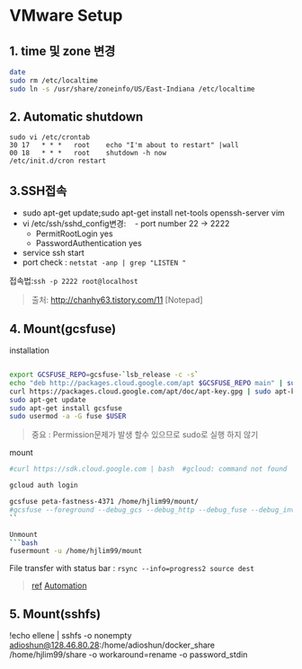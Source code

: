 # VMware Setup

## 1. time 및 zone 변경
```bash
date 
sudo rm /etc/localtime
sudo ln -s /usr/share/zoneinfo/US/East-Indiana /etc/localtime 
```
## 2. Automatic shutdown 
```bahs
sudo vi /etc/crontab 
30 17   * * *   root    echo "I'm about to restart" |wall
00 18   * * *   root    shutdown -h now 
/etc/init.d/cron restart
```
## 3.SSH접속

- sudo apt-get update;sudo apt-get install net-tools openssh-server vim
- vi /etc/ssh/sshd_config변경: 
    - port number 22 -> 2222
    - PermitRootLogin yes 
    - PasswordAuthentication yes
- service ssh start
- port check : `netstat -anp | grep "LISTEN "`

접속법:`ssh -p 2222 root@localhost`


> 출처: http://chanhy63.tistory.com/11 [Notepad]

## 4. Mount(gcsfuse)

installation
```bash

export GCSFUSE_REPO=gcsfuse-`lsb_release -c -s`
echo "deb http://packages.cloud.google.com/apt $GCSFUSE_REPO main" | sudo tee /etc/apt/sources.list.d/gcsfuse.list
curl https://packages.cloud.google.com/apt/doc/apt-key.gpg | sudo apt-key add -
sudo apt-get update
sudo apt-get install gcsfuse
sudo usermod -a -G fuse $USER
```

> 중요 : Permission문제가 발생 할수 있으므로 sudo로 실행 하지 않기 

mount 
``` bash 
#curl https://sdk.cloud.google.com | bash  #gcloud: command not found

gcloud auth login

gcsfuse peta-fastness-4371 /home/hjlim99/mount/
#gcsfuse --foreground --debug_gcs --debug_http --debug_fuse --debug_invariants peta-fastness-4371 /home/hjlim99/mount/
``

Unmount
```bash
fusermount -u /home/hjlim99/mount
```

File transfer with status bar : `rsync --info=progress2 source dest`

> [ref](https://github.com/GoogleCloudPlatform/gcsfuse/blob/master/docs/mounting.md#basic-usage)
> [Automation](https://github.com/GoogleCloudPlatform/gcsfuse/blob/master/docs/mounting.md#mount8-and-fstab-compatibility)

## 5. Mount(sshfs)

!echo ellene | sshfs -o nonempty adioshun@128.46.80.28:/home/adioshun/docker_share /home/hjlim99/share -o workaround=rename -o password_stdin
